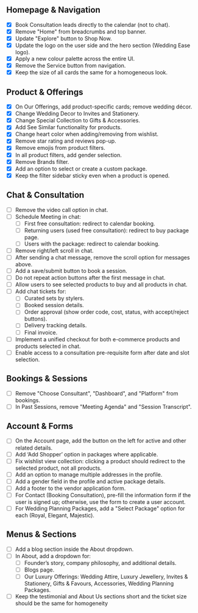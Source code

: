 ## Homepage & Navigation
- [x] Book Consultation leads directly to the calendar (not to chat).
- [x] Remove "Home" from breadcrumbs and top banner.
- [x] Update "Explore" button to Shop Now.
- [x] Update the logo on the user side and the hero section (Wedding Ease logo).
- [x] Apply a new colour palette across the entire UI.
- [x] Remove the Service button from navigation.
- [x] Keep the size of all cards the same for a homogeneous look.

## Product & Offerings
- [x] On Our Offerings, add product-specific cards; remove wedding décor.
- [x] Change Wedding Decor to Invites and Stationery.
- [x] Change Special Collection to Gifts & Accessories.
- [x] Add See Similar functionality for products.
- [x] Change heart color when adding/removing from wishlist.
- [x] Remove star rating and reviews pop-up.
- [x] Remove emojis from product filters.
- [x] In all product filters, add gender selection.
- [x] Remove Brands filter.
- [x] Add an option to select or create a custom package.
- [x] Keep the filter sidebar sticky even when a product is opened.

## Chat & Consultation
- [ ] Remove the video call option in chat.
- [ ] Schedule Meeting in chat:
  - [ ] First free consultation: redirect to calendar booking.
  - [ ] Returning users (used free consultation): redirect to buy package page.
  - [ ] Users with the package: redirect to calendar booking.
- [ ] Remove right/left scroll in chat.
- [ ] After sending a chat message, remove the scroll option for messages above.
- [ ] Add a save/submit button to book a session.
- [ ] Do not repeat action buttons after the first message in chat.
- [ ] Allow users to see selected products to buy and all products in chat.
- [ ] Add chat tickets for:
  - [ ] Curated sets by stylers.
  - [ ] Booked session details.
  - [ ] Order approval (show order code, cost, status, with accept/reject buttons).
  - [ ] Delivery tracking details.
  - [ ] Final invoice.
- [ ] Implement a unified checkout for both e-commerce products and products selected in chat.
- [ ] Enable access to a consultation pre-requisite form after date and slot selection.

## Bookings & Sessions
- [ ] Remove "Choose Consultant", "Dashboard", and "Platform" from bookings.
- [ ] In Past Sessions, remove "Meeting Agenda" and "Session Transcript".

## Account & Forms
- [ ] On the Account page, add the button on the left for active and other related details.
- [ ] Add ‘Add Shopper’ option in packages where applicable.
- [ ] Fix wishlist view collection: clicking a product should redirect to the selected product, not all products.
- [ ] Add an option to manage multiple addresses in the profile.
- [ ] Add a gender field in the profile and active package details.
- [ ] Add a footer to the vendor application form.
- [ ] For Contact (Booking Consultation), pre-fill the information form if the user is signed up; otherwise, use the form to create a user account.
- [ ] For Wedding Planning Packages, add a "Select Package" option for each (Royal, Elegant, Majestic).

## Menus & Sections
- [ ] Add a blog section inside the About dropdown.
- [ ] In About, add a dropdown for:
  - [ ] Founder’s story, company philosophy, and additional details.
  - [ ] Blogs page.
  - [ ] Our Luxury Offerings: Wedding Attire, Luxury Jewellery, Invites & Stationery, Gifts & Favours, Accessories, Wedding Planning Packages.
- [ ] Keep the testimonial and About Us sections short and the ticket size should be the same for homogeneity
